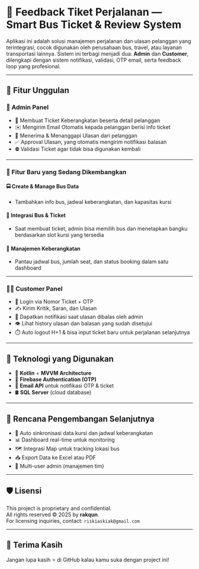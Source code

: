 # 🚌 Feedback Tiket Perjalanan — Smart Bus Ticket & Review System

Aplikasi ini adalah solusi manajemen perjalanan dan ulasan pelanggan yang terintegrasi, cocok digunakan oleh perusahaan bus, travel, atau layanan transportasi lainnya. Sistem ini terbagi menjadi dua: **Admin** dan **Customer**, dilengkapi dengan sistem notifikasi, validasi, OTP email, serta feedback loop yang profesional.

---

## 📱 Fitur Unggulan

### 👤 Admin Panel
- 🔧 Membuat Ticket Keberangkatan beserta detail pelanggan  
- ✉️ Mengirim Email Otomatis kepada pelanggan berisi info ticket  
- 🧾 Menerima & Menanggapi Ulasan dari pelanggan  
- ✅ Approval Ulasan, yang otomatis mengirim notifikasi balasan    
- ⛔ Validasi Ticket agar tidak bisa digunakan kembali  

---

### 🚌 Fitur Baru yang Sedang Dikembangkan

#### 🚍 Create & Manage Bus Data
- Tambahkan info bus, jadwal keberangkatan, dan kapasitas kursi

#### 🎫 Integrasi Bus & Ticket
- Saat membuat ticket, admin bisa memilih bus dan menetapkan bangku berdasarkan slot kursi yang tersedia

#### 📆 Manajemen Keberangkatan
- Pantau jadwal bus, jumlah seat, dan status booking dalam satu dashboard

---

### 🙋‍♂️ Customer Panel
- 🔑 Login via Nomor Ticket + OTP  
- ✍️ Kirim Kritik, Saran, dan Ulasan  
- 🔔 Dapatkan notifikasi saat ulasan dibalas oleh admin  
- 👁️ Lihat history ulasan dan balasan yang sudah disetujui  
- ⏱️ Auto logout H+1 & bisa input ticket baru untuk perjalanan selanjutnya  

---

## 🔧 Teknologi yang Digunakan

- 🧱 **Kotlin** + **MVVM Architecture**
- 📧 **Firebase Authentication (OTP)**
- 📮 **Email API** untuk notifikasi OTP & ticket
- 🛢️ **SQL Server** (cloud database)

---

## 🚀 Rencana Pengembangan Selanjutnya

- 🔄 Auto sinkronisasi data kursi dan jadwal keberangkatan  
- 📊 Dashboard real-time untuk monitoring  
- 🗺️ Integrasi Map untuk tracking lokasi bus  
- 📥 Export Data ke Excel atau PDF  
- 👥 Multi-user admin (manajemen tim)  

---

## 🛡️ Lisensi

This project is proprietary and confidential.  
All rights reserved © 2025 by **rakqun**.  
For licensing inquiries, contact: `riskiaskiak@gmail.com`

---

## 🙌 Terima Kasih

Jangan lupa kasih ⭐ di GitHub kalau kamu suka dengan project ini!

